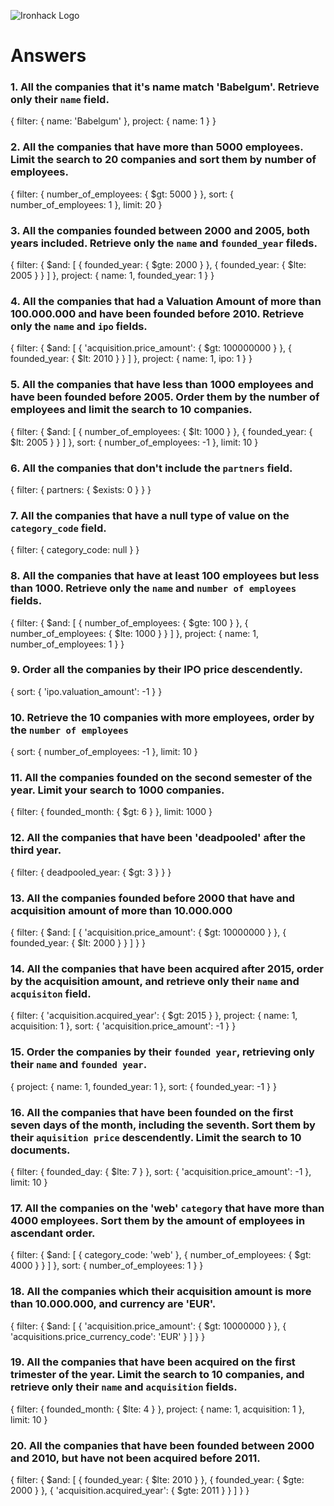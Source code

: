 ![Ironhack Logo](https://i.imgur.com/1QgrNNw.png)

# Answers

### 1. All the companies that it's name match 'Babelgum'. Retrieve only their `name` field.

{
filter: {
name: 'Babelgum'
},
project: {
name: 1
}
}

### 2. All the companies that have more than 5000 employees. Limit the search to 20 companies and sort them by **number of employees**.

{
filter: {
number_of_employees: {
\$gt: 5000
}
},
sort: {
number_of_employees: 1
},
limit: 20
}

### 3. All the companies founded between 2000 and 2005, both years included. Retrieve only the `name` and `founded_year` fileds.

{
filter: {
$and: [
   {
    founded_year: {
     $gte: 2000
}
},
{
founded_year: {
\$lte: 2005
}
}
]
},
project: {
name: 1,
founded_year: 1
}
}

### 4. All the companies that had a Valuation Amount of more than 100.000.000 and have been founded before 2010. Retrieve only the `name` and `ipo` fields.

{
filter: {
$and: [
   {
    'acquisition.price_amount': {
     $gt: 100000000
}
},
{
founded_year: {
\$lt: 2010
}
}
]
},
project: {
name: 1,
ipo: 1
}
}

### 5. All the companies that have less than 1000 employees and have been founded before 2005. Order them by the number of employees and limit the search to 10 companies.

{
filter: {
$and: [
   {
    number_of_employees: {
     $lt: 1000
}
},
{
founded_year: {
\$lt: 2005
}
}
]
},
sort: {
number_of_employees: -1
},
limit: 10
}

### 6. All the companies that don't include the `partners` field.

{
filter: {
partners: {
\$exists: 0
}
}
}

### 7. All the companies that have a null type of value on the `category_code` field.

{
filter: {
category_code: null
}
}

### 8. All the companies that have at least 100 employees but less than 1000. Retrieve only the `name` and `number of employees` fields.

{
filter: {
$and: [
   {
    number_of_employees: {
     $gte: 100
}
},
{
number_of_employees: {
\$lte: 1000
}
}
]
},
project: {
name: 1,
number_of_employees: 1
}
}

### 9. Order all the companies by their IPO price descendently.

{
sort: {
'ipo.valuation_amount': -1
}
}

### 10. Retrieve the 10 companies with more employees, order by the `number of employees`

{
sort: {
number_of_employees: -1
},
limit: 10
}

### 11. All the companies founded on the second semester of the year. Limit your search to 1000 companies.

{
filter: {
founded_month: {
\$gt: 6
}
},
limit: 1000
}

### 12. All the companies that have been 'deadpooled' after the third year.

{
filter: {
deadpooled_year: {
\$gt: 3
}
}
}

### 13. All the companies founded before 2000 that have and acquisition amount of more than 10.000.000

{
filter: {
$and: [
   {
    'acquisition.price_amount': {
     $gt: 10000000
}
},
{
founded_year: {
\$lt: 2000
}
}
]
}
}

### 14. All the companies that have been acquired after 2015, order by the acquisition amount, and retrieve only their `name` and `acquisiton` field.

{
filter: {
'acquisition.acquired_year': {
\$gt: 2015
}
},
project: {
name: 1,
acquisition: 1
},
sort: {
'acquisition.price_amount': -1
}
}

### 15. Order the companies by their `founded year`, retrieving only their `name` and `founded year`.

{
project: {
name: 1,
founded_year: 1
},
sort: {
founded_year: -1
}
}

### 16. All the companies that have been founded on the first seven days of the month, including the seventh. Sort them by their `aquisition price` descendently. Limit the search to 10 documents.

{
filter: {
founded_day: {
\$lte: 7
}
},
sort: {
'acquisition.price_amount': -1
},
limit: 10
}

### 17. All the companies on the 'web' `category` that have more than 4000 employees. Sort them by the amount of employees in ascendant order.

{
filter: {
$and: [
   {
    category_code: 'web'
   },
   {
    number_of_employees: {
     $gt: 4000
}
}
]
},
sort: {
number_of_employees: 1
}
}

### 18. All the companies which their acquisition amount is more than 10.000.000, and currency are 'EUR'.

{
filter: {
$and: [
   {
    'acquisition.price_amount': {
     $gt: 10000000
}
},
{
'acquisitions.price_currency_code': 'EUR'
}
]
}
}

### 19. All the companies that have been acquired on the first trimester of the year. Limit the search to 10 companies, and retrieve only their `name` and `acquisition` fields.

{
filter: {
founded_month: {
\$lte: 4
}
},
project: {
name: 1,
acquisition: 1
},
limit: 10
}

### 20. All the companies that have been founded between 2000 and 2010, but have not been acquired before 2011.

{
filter: {
$and: [
   {
    founded_year: {
     $lte: 2010
}
},
{
founded_year: {
$gte: 2000
    }
   },
   {
    'acquisition.acquired_year': {
     $gte: 2011
}
}
]
}
}
